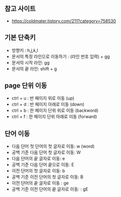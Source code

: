 ## 참고 사이트
 - https://coldmater.tistory.com/211?category=758530


## 기본 단축키
 - 방향키 : h,j,k,l
 - 문서의 특정 라인으로 이동하기 : (라인 번호 입력) + gg
 - 문서의 시작 라인: gg
 - 문서의 끝 라인: shift + g

## page 단위 이동
 - ctrl + u : 반 페이지 위로 이동 (up)
 - ctrl + d : 반 페이지 아래로 이동 (down)
 - ctrl + b : 한 페이지 단위 위로 이동 (backword)
 - ctrl + f : 한 페이지 단위 아래로 이동 (forward)

## 단어 이동
 - 다음 단어 첫 단어의 첫 글자로 이동: w (word)
 - 공백 기준 다음 단어 첫 글자로 이동: W
 - 다음 단어의 끝 글자로 이동: e
 - 공백 기준 다음 단어 끝으로 이동: E
 - 이전 단어의 첫 글자로 이동: b
 - 공백 기준 이전 단어의 첫 글자로 이동: B
 - 이전 단어의 끝 글자로 이동 : ge
 - 공백 기준 이전 단어의 끝 글자로 이동: : gE

